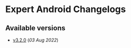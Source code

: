 # Expert Android Changelogs

## Available versions

* [v3.2.0](releases/3.2.0/index.md) (_03 Aug 2022_)
